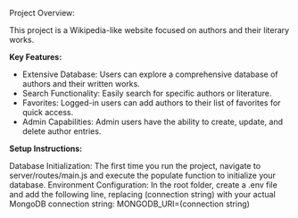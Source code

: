 Project Overview:

This project is a Wikipedia-like website focused on authors and their literary works.

**Key Features:**

- Extensive Database: Users can explore a comprehensive database of authors and their written works.
- Search Functionality: Easily search for specific authors or literature.
- Favorites: Logged-in users can add authors to their list of favorites for quick access.
- Admin Capabilities: Admin users have the ability to create, update, and delete author entries.

**Setup Instructions:**

Database Initialization: The first time you run the project, navigate to server/routes/main.js and execute the populate function to initialize your database.
Environment Configuration: In the root folder, create a .env file and add the following line, replacing (connection string) with your actual MongoDB connection string:
MONGODB_URI=(connection string)
